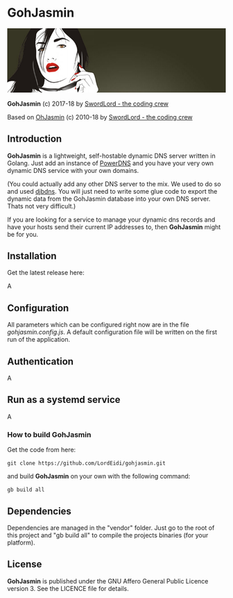 GohJasmin
======

![Goh Jasmin](https://raw.githubusercontent.com/LordEidi/gohjasmin/master/ohjasmin.jpg)

**GohJasmin** (c) 2017-18 by [SwordLord - the coding crew](https://www.swordlord.com/)

Based on [OhJasmin](https://sourceforge.net/projects/ohjasmindns/) (c) 2010-18 by [SwordLord - the coding crew](https://www.swordlord.com/)

## Introduction ##

**GohJasmin** is a lightweight, self-hostable dynamic DNS server written in Golang. Just add an instance of [PowerDNS](https://powerdns.com/) and you have your very own dynamic DNS service with your own domains. 

(You could actually add any other DNS server to the mix. We used to do so and used [djbdns](https://cr.yp.to/djbdns.html). You will just need to write some glue code to export the dynamic data from the GohJasmin database into your own DNS server. Thats not very difficult.)

If you are looking for a service to manage your dynamic dns records and have your hosts send their current IP addresses to, then **GohJasmin** might be for you.

## Installation ##

Get the latest release here:

A

## Configuration ##

All parameters which can be configured right now are in the file *gohjasmin.config.js*. A default configuration file will be written on the first run of the application.

## Authentication ##

A

## Run as a systemd service ##

A

### How to build **GohJasmin** ###

Get the code from here:

    git clone https://github.com/LordEidi/gohjasmin.git

and build **GohJasmin** on your own with the following command:

    gb build all
    

## Dependencies ##

Dependencies are managed in the "vendor" folder. Just go to the root of this project and "gb build all" to compile the projects binaries (for your platform).

## License ##

**GohJasmin** is published under the GNU Affero General Public Licence version 3. See the LICENCE file for details.